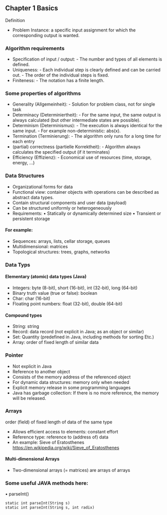 ## Chapter 1 Basics
 
Definition
- Problem Instance: a specific input assignment for which the corresponding output is wanted.

### Algorithm requirements
- Specification of input / output: - The number and types of all elements is defined. 
- Uniqueness: - Each individual step is clearly defined and can be carried out. 
              - The order of the individual steps is fixed. 
- Finiteness: - The notation has a finite length.

### Some properties of algorithms
- Generality (Allgemeinheit): - Solution for problem class, not for single task 
- Determinacy (Determiniertheit): - For the same input, the same output is always calculated (but other intermediate states are possible). 
- Determinism (Determinismus): - The execution is always identical for the same input. 
               - For example non-deterministic: abs(x). 
- Termination (Terminierung): - The algorithm only runs for a long time for each entry 
- (partial) correctness (partielle Korrektheit): - Algorithm always calculates the specified output (if it terminates) 
- Efficiency (Effizienz): - Economical use of resources (time, storage, energy, ...)

### Data Structures
- Organizational forms for data 
- Functional view: container objects with operations can be described as abstract data types. 
- Contain structural components and user data (payload) 
- Can be structured uniformly or heterogeneously 
- Requirements: 
    • Statically or dynamically determined size 
    • Transient or persistent storage
#### For example:
- Sequences: arrays, lists, cellar storage, queues 
- Multidimensional: matrices 
- Topological structures: trees, graphs, networks

### Data Typs
#### Elementary (atomic) data types (Java)
- Integers: byte (8-bit), short (16-bit), int (32-bit), long (64-bit)
- Binary truth value (true or false): boolean
- Char: char (16-bit)
- Floating point numbers: float (32-bit), double (64-bit)
#### Compound types
- String: string
- Record: data record (not explicit in Java; as an object or similar)
- Set: Quantity (predefined in Java, including methods for sorting Etc.)
- Array: order of fixed length of similar data

### Pointer
- Not explicit in Java
- Reference to another object
- Consists of the memory address of the referenced object
- For dynamic data structures: memory only when needed
- Explicit memory release in some programming languages
- Java has garbage collection: If there is no more reference, the memory will be released.

### Arrays
order (field) of fixed length of data of the same type
- Allows efficient access to elements: constant effort
- Reference type: reference to (address of) data
- An example: Sieve of Eratosthenes <https://en.wikipedia.org/wiki/Sieve_of_Eratosthenes>
#### Multi-dimensional Arrays
- Two-dimensional arrays (= matrices) are arrays of arrays


### Some useful JAVA methods here:
• parseInt() 
```
static int parseInt(String s)
static int parseInt(String s, int radix)
```
